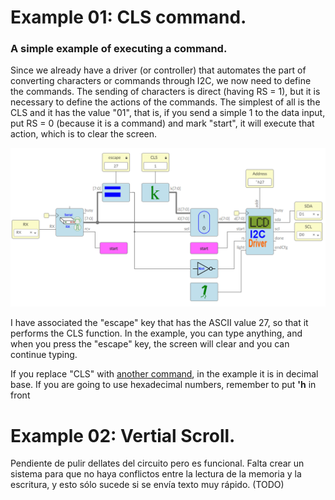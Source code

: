 # Example 01: CLS command.

### A simple example of executing a command.

Since we already have a driver (or controller) that automates the part of converting characters or commands through I2C, we now need to define the commands. The sending of characters is direct (having RS = 1), but it is necessary to define the actions of the commands. The simplest of all is the CLS and it has the value "01", that is, if you send a simple 1 to the data input, put RS = 0 (because it is a command) and mark "start", it will execute that action, which is to clear the screen.

![](https://github.com/Democrito/repositorios/blob/master/Sensors/I2C/LCD/img/example_lcd_i2c_command_cls.PNG)

I have associated the "escape" key that has the ASCII value 27, so that it performs the CLS function. In the example, you can type anything, and when you press the "escape" key, the screen will clear and you can continue typing.

If you replace "CLS" with [another command](https://github.com/Democrito/icecrystal/tree/master/examples/I2C/LCD#commands), in the example it is in decimal base. If you are going to use hexadecimal numbers, remember to put **'h** in front

# Example 02: Vertial Scroll.

Pendiente de pulir dellates del circuito pero es funcional. Falta crear un sistema para que no haya conflictos entre la lectura de la memoria y la escritura, y esto sólo sucede si se envía texto muy rápido. (TODO)
